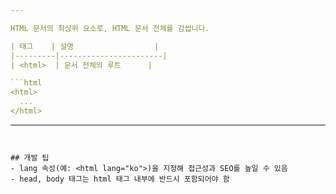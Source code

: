 ```yaml
---

HTML 문서의 최상위 요소로, HTML 문서 전체를 감쌉니다.

| 태그    | 설명                  |
|---------|-----------------------|
| <html>  | 문서 전체의 루트      |

```html
<html>
  ...
</html>
```

---
```


## 개발 팁
- lang 속성(예: <html lang="ko">)을 지정해 접근성과 SEO를 높일 수 있음
- head, body 태그는 html 태그 내부에 반드시 포함되어야 함

